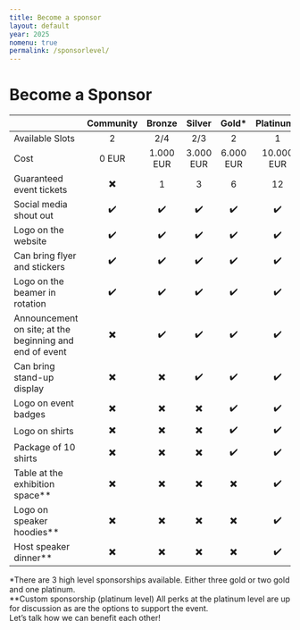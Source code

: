 ```yaml
---
title: Become a sponsor
layout: default
year: 2025
nomenu: true
permalink: /sponsorlevel/
---
```


# Become a Sponsor

|                                                         |        Community         |          Bronze          |          Silver          |           Gold\*           |     Platinum\*     |
| ------------------------------------------------------- | :----------------------: | :----------------------: | :----------------------: | :----------------------: | :----------------: |
| Available Slots                                         |            2             |            2/4             |            2/3             |            2             |         1          |
| Cost                                                    |          0 EUR           |        1.000 EUR         |        3.000 EUR         |        6.000 EUR         |     10.000 EUR     |
| Guaranteed event tickets                                | :heavy_multiplication_x: |            1             |            3             |            6             |         12         |
| Social media shout out                                  |    :heavy_check_mark:    |    :heavy_check_mark:    |    :heavy_check_mark:    |    :heavy_check_mark:    | :heavy_check_mark: |
| Logo on the website                                     |    :heavy_check_mark:    |    :heavy_check_mark:    |    :heavy_check_mark:    |    :heavy_check_mark:    | :heavy_check_mark: |
| Can bring flyer and stickers                            |    :heavy_check_mark:    |    :heavy_check_mark:    |    :heavy_check_mark:    |    :heavy_check_mark:    | :heavy_check_mark: |
| Logo on the beamer in rotation                          |    :heavy_check_mark:    |    :heavy_check_mark:    |    :heavy_check_mark:    |    :heavy_check_mark:    | :heavy_check_mark: |
| Announcement on site; at the beginning and end of event | :heavy_multiplication_x: |    :heavy_check_mark:    |    :heavy_check_mark:    |    :heavy_check_mark:    | :heavy_check_mark: |
| Can bring stand-up display                              | :heavy_multiplication_x: | :heavy_multiplication_x: |    :heavy_check_mark:    |    :heavy_check_mark:    | :heavy_check_mark: |
| Logo on event badges                                    | :heavy_multiplication_x: | :heavy_multiplication_x: | :heavy_multiplication_x: |    :heavy_check_mark:    | :heavy_check_mark: |
| Logo on shirts                                          | :heavy_multiplication_x: | :heavy_multiplication_x: | :heavy_multiplication_x: |    :heavy_check_mark:    | :heavy_check_mark: |
| Package of 10 shirts | :heavy_multiplication_x: | :heavy_multiplication_x: | :heavy_multiplication_x: |    :heavy_check_mark:    | :heavy_check_mark: |
| Table at the exhibition space**                           | :heavy_multiplication_x: | :heavy_multiplication_x: | :heavy_multiplication_x: | :heavy_multiplication_x: | :heavy_check_mark: |
| Logo on speaker hoodies**                                 | :heavy_multiplication_x: | :heavy_multiplication_x: | :heavy_multiplication_x: | :heavy_multiplication_x: | :heavy_check_mark: |
| Host speaker dinner**                                     | :heavy_multiplication_x: | :heavy_multiplication_x: | :heavy_multiplication_x: | :heavy_multiplication_x: | :heavy_check_mark: |

\*There are 3 high level sponsorships available. Either three gold or two gold and one platinum.\
\**Custom sponsorship (platinum level)
All perks at the platinum level are up for discussion as are the options to support the event.\
Let’s talk how we can benefit each other!
